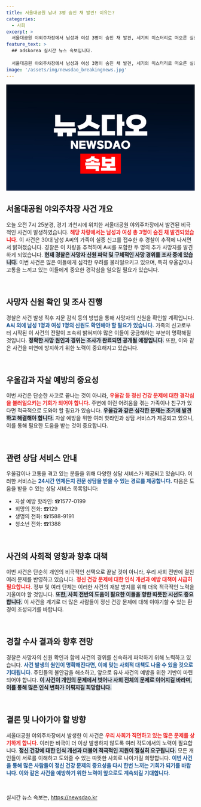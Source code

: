 ```yaml
---
title: 서울대공원 남녀 3명 숨진 채 발견! 이유는?
categories:
  - 사회
excerpt: >
  서울대공원 야외주차장에서 남성과 여성 3명이 숨진 채 발견, 세기의 미스터리로 떠오른 실종 사건! 경찰은 신원 확인 및 사망 경위를 조사 중. 클릭해 자세한 진실을 확인하세요!
feature_text: >
  ## adskorea 실시간 뉴스 속보입니다.

  서울대공원 야외주차장에서 남성과 여성 3명이 숨진 채 발견, 세기의 미스터리로 떠오른 실종 사건! 경찰은 신원 확인 및 사망 경위를 조사 중. 클릭해 자세한 진실을 확인하세요!
image: '/assets/img/newsdao_breakingnews.jpg'
---
```


<p><img src="/assets/img/newsdao_breakingnews.jpg" alt="adskorea 속보" /></p>

<h2 data-ke-size="size26">서울대공원 야외주차장 사건 개요</h2>

<p data-ke-size="size16">오늘 오전 7시 25분경, 경기 과천시에 위치한 서울대공원 야외주차장에서 발견된 비극적인 사건이 발생하였습니다. <b><span style="color: #ee2323;">해당 차량에서는 남성과 여성 총 3명이 숨진 채 발견되었습니다.</span></b> 이 사건은 30대 남성 A씨의 가족이 실종 신고를 접수한 후 경찰이 추적에 나서면서 밝혀졌습니다. 경찰은 이 차량을 추적하여 A씨를 포함한 두 명의 추가 사망자를 발견하게 되었습니다. <b><span style="background-color: #21538527;">현재 경찰은 사망자 신원 파악 및 구체적인 사망 경위를 조사 중에 있습니다.</span></b> 이번 사건은 많은 이들에게 심각한 우려를 불러일으키고 있으며, 특히 우울감이나 고통을 느끼고 있는 이들에게 중요한 경각심을 일으킬 필요가 있습니다.</p>

<p data-ke-size="size16">&nbsp;</p>

<h2 data-ke-size="size26">사망자 신원 확인 및 조사 진행</h2>

<p data-ke-size="size16">경찰은 사건 발생 직후 지문 감식 등의 방법을 통해 사망자의 신원을 확인할 계획입니다. <b><span style="color: #1a5490;">A씨 외에 남성 1명과 여성 1명의 신원도 확인해야 할 필요가 있습니다.</span></b> 가족의 신고로부터 시작된 이 사건의 전말이 조속히 밝혀져야 많은 이들이 궁금해하는 부분이 명확해질 것입니다. <b><span style="background-color: #21538527;">정확한 사망 원인과 경위는 조사가 완료되면 공개될 예정입니다.</span></b> 또한, 이와 같은 사건을 미연에 방지하기 위한 노력이 중요해지고 있습니다.</p>

<p data-ke-size="size16">&nbsp;</p>

<h2 data-ke-size="size26">우울감과 자살 예방의 중요성</h2>

<p data-ke-size="size16">이번 사건은 단순한 사고로 끝나는 것이 아니라, <b><span style="color: #ee2323;">우울감 등 정신 건강 문제에 대한 경각심을 불러일으키는 기회가 되어야 합니다.</span></b> 주변에 이런 어려움을 겪는 가족이나 친구가 있다면 적극적으로 도와야 할 필요가 있습니다. <b><span style="background-color: #21538527;">우울감과 같은 심각한 문제는 초기에 발견하고 해결해야 합니다.</span></b> 자살 예방을 위한 여러 핫라인과 상담 서비스가 제공되고 있으니, 이를 통해 필요한 도움을 받는 것이 중요합니다.</p>

<p data-ke-size="size16">&nbsp;</p>

<h2 data-ke-size="size26">관련 상담 서비스 안내</h2>

<p data-ke-size="size16">우울감이나 고통을 겪고 있는 분들을 위해 다양한 상담 서비스가 제공되고 있습니다. 이러한 서비스는 <b><span style="color: #1a5490;">24시간 언제든지 전문 상담을 받을 수 있는 경로를 제공합니다.</span></b> 다음은 도움을 받을 수 있는 상담 서비스 목록입니다:</p>

<ul>
    <li>자살 예방 핫라인: ☎1577-0199</li>
    <li>희망의 전화: ☎129</li>
    <li>생명의 전화: ☎1588-9191</li>
    <li>청소년 전화: ☎1388</li>
</ul>

<p data-ke-size="size16">&nbsp;</p>

<h2 data-ke-size="size26">사건의 사회적 영향과 향후 대책</h2>

<p data-ke-size="size16">이번 사건은 단순히 개인의 비극적인 선택으로 끝날 것이 아니라, 우리 사회 전반에 걸친 여러 문제를 반영하고 있습니다. <b><span style="color: #ee2323;">정신 건강 문제에 대한 인식 개선과 예방 대책이 시급히 필요합니다.</span></b> 정부 및 여러 단체는 이러한 사건의 재발 방지를 위해 더욱 적극적인 노력을 기울여야 할 것입니다. <b><span style="background-color: #21538527;">또한, 사회 전반의 도움이 필요한 이들을 향한 따뜻한 시선도 중요합니다.</span></b> 이 사건을 계기로 더 많은 사람들이 정신 건강 문제에 대해 이야기할 수 있는 환경이 조성되기를 바랍니다.</p>

<p data-ke-size="size16">&nbsp;</p>

<h2 data-ke-size="size26">경찰 수사 결과와 향후 전망</h2>

<p data-ke-size="size16">경찰은 사망자의 신원 확인과 함께 사건의 경위를 신속하게 파악하기 위해 노력하고 있습니다. <b><span style="color: #1a5490;">사건 발생의 원인이 명확해진다면, 이에 맞는 사회적 대책도 나올 수 있을 것으로 기대됩니다.</span></b> 주민들의 불안감을 해소하고, 앞으로 유사 사건의 예방을 위한 기반이 마련되어야 합니다. <b><span style="background-color: #21538527;">이 사건이 개인의 문제에서 벗어나 사회 전체의 문제로 이어지길 바라며, 이를 통해 많은 인식 변화가 이뤄지길 희망합니다.</span></b></p>

<p data-ke-size="size16">&nbsp;</p> 

<h2 data-ke-size="size26">결론 및 나아가야 할 방향</h2>

<p data-ke-size="size16">서울대공원 야외주차장에서 발생한 이 사건은 <b><span style="color: #ee2323;">우리 사회가 직면하고 있는 많은 문제를 상기하게 합니다.</span></b> 이러한 비극이 더 이상 발생하지 않도록 여러 각도에서의 노력이 필요합니다. <b><span style="background-color: #21538527;">정신 건강에 대한 인식 개선과 더불어 적극적인 지원이 절실히 요구됩니다.</span></b> 모든 개인들이 서로를 이해하고 도와줄 수 있는 따뜻한 사회로 나아가길 희망합니다. <b><span style="color: #1a5490;">이번 사건을 통해 많은 사람들이 정신 건강 문제의 중요성을 다시 한번 느끼는 기회가 되기를 바랍니다. 이와 같은 사건을 예방하기 위한 노력이 앞으로도 계속되길 기대합니다.</span></b></p>

<p data-ke-size="size16">&nbsp;</p>
실시간 뉴스 속보는, <a href="https://newsdao.kr" rel="dofollow">https://newsdao.kr</a>


